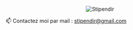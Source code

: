 <!--
![Stipendir](https://img.dafont.com/preview.php?text=StipendiR&ttf=gabriel_weiss_friends0&ext=1&size=46&psize=l&y=52)
-->

<p align="center">
  <img alt="Stipendir" src="https://img.dafont.com/preview.php?text=StipendiR&ttf=gabriel_weiss_friends0&ext=1&size=46&psize=l&y=52" />
  <br>
</p>


📫 Contactez moi par mail : 
[stipendir@gmail.com](mailto:stipendir@gmail.com)

<!--
### Hi there 👋

**stipendir/stipendir** is a ✨ _special_ ✨ repository because its `README.md` (this file) appears on your GitHub profile.

Here are some ideas to get you started:

- 🔭 I’m currently working on ...
- 🌱 I’m currently learning ...
- 👯 I’m looking to collaborate on ...
- 🤔 I’m looking for help with ...
- 💬 Ask me about ...
- 📫 How to reach me: ...
- 😄 Pronouns: ...
- ⚡ Fun fact: ...
-->
